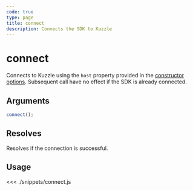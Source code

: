 ```yaml
---
code: true
type: page
title: connect
description: Connects the SDK to Kuzzle
---
```


# connect

Connects to Kuzzle using the `host` property provided in the [constructor options](/sdk/js/6/core-classes/kuzzle/constructor/#arguments-default).
Subsequent call have no effect if the SDK is already connected.

## Arguments

```javascript
connect();
```

## Resolves

Resolves if the connection is successful.

## Usage

<<< ./snippets/connect.js
